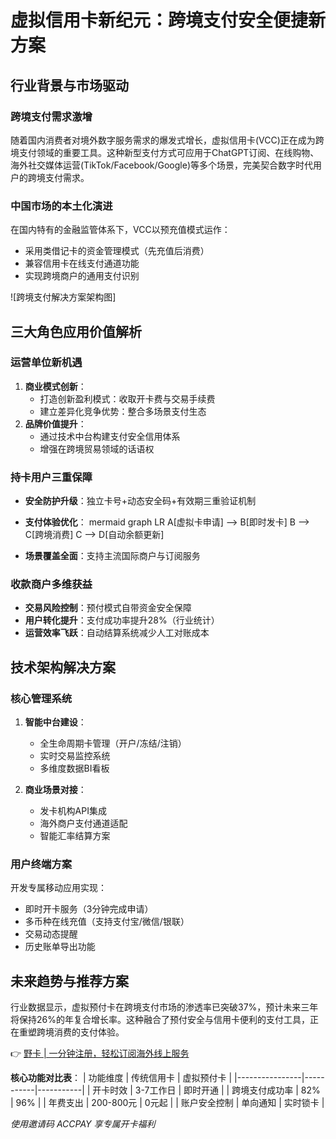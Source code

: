 # 虚拟信用卡新纪元：跨境支付安全便捷新方案

## 行业背景与市场驱动
### 跨境支付需求激增
随着国内消费者对境外数字服务需求的爆发式增长，虚拟信用卡(VCC)正在成为跨境支付领域的重要工具。这种新型支付方式可应用于ChatGPT订阅、在线购物、海外社交媒体运营(TikTok/Facebook/Google)等多个场景，完美契合数字时代用户的跨境支付需求。

### 中国市场的本土化演进
在国内特有的金融监管体系下，VCC以预充值模式运作：
- 采用类借记卡的资金管理模式（先充值后消费）
- 兼容信用卡在线支付通道功能
- 实现跨境商户的通用支付识别

![跨境支付解决方案架构图]

## 三大角色应用价值解析
### 运营单位新机遇
1. **商业模式创新**：
   - 打造创新盈利模式：收取开卡费与交易手续费
   - 建立差异化竞争优势：整合多场景支付生态
2. **品牌价值提升**：
   - 通过技术中台构建支付安全信用体系
   - 增强在跨境贸易领域的话语权

### 持卡用户三重保障
- **安全防护升级**：独立卡号+动态安全码+有效期三重验证机制
- **支付体验优化**：
  mermaid
  graph LR
    A[虚拟卡申请] --> B[即时发卡]
    B --> C[跨境消费]
    C --> D[自动余额更新]
  
- **场景覆盖全面**：支持主流国际商户与订阅服务

### 收款商户多维获益
- **交易风险控制**：预付模式自带资金安全保障
- **用户转化提升**：支付成功率提升28%（行业统计）
- **运营效率飞跃**：自动结算系统减少人工对账成本

## 技术架构解决方案
### 核心管理系统
1. **智能中台建设**：
   - 全生命周期卡管理（开户/冻结/注销）
   - 实时交易监控系统
   - 多维度数据BI看板

2. **商业场景对接**：
   - 发卡机构API集成
   - 海外商户支付通道适配
   - 智能汇率结算方案

### 用户终端方案
开发专属移动应用实现：
- 即时开卡服务（3分钟完成申请）
- 多币种在线充值（支持支付宝/微信/银联）
- 交易动态提醒
- 历史账单导出功能

## 未来趋势与推荐方案
行业数据显示，虚拟预付卡在跨境支付市场的渗透率已突破37%，预计未来三年将保持26%的年复合增长率。这种融合了预付安全与信用卡便利的支付工具，正在重塑跨境消费的支付体验。

👉 [野卡 | 一分钟注册，轻松订阅海外线上服务](https://bbtdd.com/yeka)

**核心功能对比表**：
| 功能维度        | 传统信用卡 | 虚拟预付卡 |
|----------------|-----------|-----------|
| 开卡时效        | 3-7工作日  | 即时开通   |
| 跨境支付成功率  | 82%       | 96%       |
| 年费支出        | 200-800元 | 0元起     |
| 账户安全控制    | 单向通知  | 实时锁卡  |

*使用邀请码 ACCPAY 享专属开卡福利*